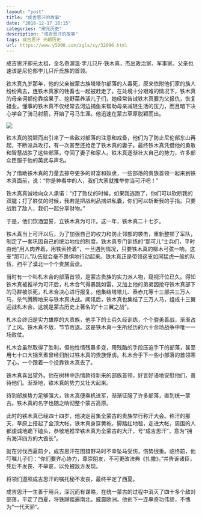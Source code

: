 ```yaml
---
layout: "post"
title: "成吉思汗的故事"
date: "2018-12-17 16:15"
categories: "宋元历史"
description: "成吉思汗的故事"
tags: 成吉思汗 元朝历史
url: https://www.y5000.com/zgls/sy/32096.html
---
```






成吉思汗即元太祖，全名奇渥温·孛儿只斤·铁木真，杰出政治家、军事家。父亲也速该是尼伦部孛儿只斤氏族的首领。

铁木真九岁那年，他的父亲被蒙古族塔塔尔部落的人毒死，原来依附他们家的族人纷纷离去，连铁木真家的牲畜也一起被赶走了。在处境十分艰难的情况下，铁木真的母亲诃额伦靠拾果子、挖野菜养活儿子们，她经常告诫铁木真要为父报仇，恢复祖业。懂事的铁木真不仅经常去河边捕鱼来帮助母亲减轻生活的压力，而且暗下决心学会了骑马射箭，开始了弓马生涯。他迅速在蒙古草原脱颖而出。

![](https://img.y5000.com/uploads/allimg/180821/8-1PR116221L55.jpg)

铁木真的脱颖而出引来了一些敌对部落的注意和戒备，他们为了防止尼伦部东山再起，不断派兵攻打，有一次甚至还抢走了铁木真的妻子。最终铁木真凭借他的勇敢和智慧战胜了这些部落，夺回了妻子和家人。铁木真逐渐壮大自己的势力，许多部众臣服于他的英武与声名。

为了借助铁木真的力量去掠夺更多的财富和奴隶，一些部落的贵族首领一起来到铁木真面前，说：“你是神看中的人，我们大家就推举你当可汗吧！”

铁木真真诚地向众人承诺：“打了败仗的时候，如果我逃跑了，你们可以砍断我的双腿；打了胜仗的时候，我若是把战利品揣进私囊，你们可以斩断我的手指。只要战胜了敌人，我们一起分享财物。”

于是，他们饮酒盟誓，立铁木真为可汗。这一年，铁木真二十七岁。

铁木真当上可汗以后，为了加强自己的权力和防止邻部的袭击，重新整顿了军队，制定了一套巩固自己的统治地位的制度。铁木真专门训练的“那可儿”士兵们，平时由他“用人肉养着，用铁索拴着”，一旦遇到情况，只要铁木真的柳木弓弦一响，这支“那可儿”队伍就会毫不畏惧地行动起来。铁木真正是带领这支如同猛虎一般的队伍，扫平了漠北一个个贵族营盘。

当时有一个叫札木合的部落首领，是蒙古贵族的实力派人物，窥视汗位已久。得知铁木真被推举为可汗后，札木合气得暴跳如雷，又加上他的弟弟因抢夺铁木真部下的马群被杀死，札木合决心进行报复。他集结塔塔儿、泰赤兀等十三部共三万人马，杀气腾腾地来与铁木真决战。闻讯后，铁木真也集结了三万人马，组成十三翼迎战札木合。这就是蒙古历史上著名的“十三翼之战”。

札木合终归是实力雄厚的大贵族，他手下的士兵久经训练，个个骁勇善战，渐渐占了上风。铁木真不敌，节节败退。这是铁木真一生所经历的六十余场战争中唯一一场败仗。

札木合虽然取得了胜利，但他性情残暴多变，用残酷的手段压迫手下的部落，甚至用七十口大锅烹煮曾经归附过铁木真的贵族俘虏。札木合手下一些小部落的首领寒了心，一个跟着一个投靠铁木真去了。

铁木真喜出望外。他在树林中热情款待新来的部族首领，好言好语地安慰他们，善待他们。渐渐地，铁木真的势力又壮大起来。

待到部族势力足够强大，铁木真便乘机进军，渐渐征服了许多部落，直到统一蒙古。铁木真的名字也随之响彻整个蒙古高原。

此时的铁木真已经四十四岁，他决定召集全蒙古的贵族举行称汗大会。称汗的那天，草原上搭起了金顶大帐，铁木真身穿黄袍，脚踏红地毯，走进大帐，周围的人都虔诚地跪下磕头，恭敬地推举铁木真为全蒙古的大汗，号“成吉思汗”，意为“拥有海洋四方的大酋长”。

就在讨伐西夏前夕，成吉思汗在围猎野马时不幸坠马受伤，伤势很重。临终前，他叮嘱儿子们：“你们要齐心协力，尊崇朋友，不可更改法典《扎撒》。”并告诉诸臣，死后不发丧、不举哀，以免被敌方发现。

将领们遵照成吉思汗的嘱托秘不发丧，最终平定了西夏。

成吉思汗一生善于用兵，深沉而有谋略，在统一蒙古的过程中消灭了四十多个敌对部落，平定了西夏，将铁蹄踏遍南北，威震欧洲。他创下一连串奇功伟绩，不愧为“一代天骄”。
